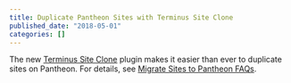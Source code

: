 ```yaml
---
title: Duplicate Pantheon Sites with Terminus Site Clone
published_date: "2018-05-01"
categories: []
---
```

The new [Terminus Site Clone](https://github.com/pantheon-systems/terminus-site-clone-plugin) plugin makes it easier than ever to duplicate sites on Pantheon. For details, see [Migrate Sites to Pantheon FAQs](/guides/guided/faq#how-do-i-clone-an-existing-pantheon-site).
